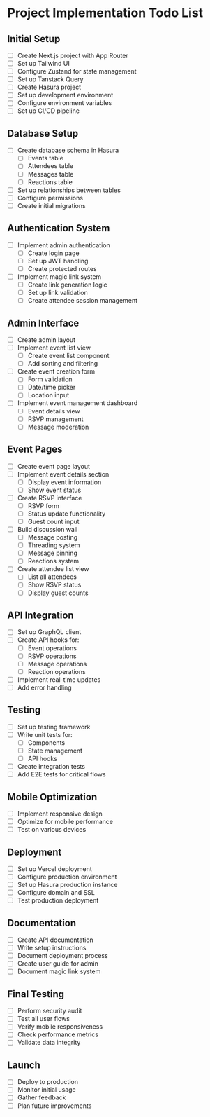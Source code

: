 # Project Implementation Todo List

## Initial Setup

- [ ] Create Next.js project with App Router
- [ ] Set up Tailwind UI
- [ ] Configure Zustand for state management
- [ ] Set up Tanstack Query
- [ ] Create Hasura project
- [ ] Set up development environment
- [ ] Configure environment variables
- [ ] Set up CI/CD pipeline

## Database Setup

- [ ] Create database schema in Hasura
  - [ ] Events table
  - [ ] Attendees table
  - [ ] Messages table
  - [ ] Reactions table
- [ ] Set up relationships between tables
- [ ] Configure permissions
- [ ] Create initial migrations

## Authentication System

- [ ] Implement admin authentication
  - [ ] Create login page
  - [ ] Set up JWT handling
  - [ ] Create protected routes
- [ ] Implement magic link system
  - [ ] Create link generation logic
  - [ ] Set up link validation
  - [ ] Create attendee session management

## Admin Interface

- [ ] Create admin layout
- [ ] Implement event list view
  - [ ] Create event list component
  - [ ] Add sorting and filtering
- [ ] Create event creation form
  - [ ] Form validation
  - [ ] Date/time picker
  - [ ] Location input
- [ ] Implement event management dashboard
  - [ ] Event details view
  - [ ] RSVP management
  - [ ] Message moderation

## Event Pages

- [ ] Create event page layout
- [ ] Implement event details section
  - [ ] Display event information
  - [ ] Show event status
- [ ] Create RSVP interface
  - [ ] RSVP form
  - [ ] Status update functionality
  - [ ] Guest count input
- [ ] Build discussion wall
  - [ ] Message posting
  - [ ] Threading system
  - [ ] Message pinning
  - [ ] Reactions system
- [ ] Create attendee list view
  - [ ] List all attendees
  - [ ] Show RSVP status
  - [ ] Display guest counts

## API Integration

- [ ] Set up GraphQL client
- [ ] Create API hooks for:
  - [ ] Event operations
  - [ ] RSVP operations
  - [ ] Message operations
  - [ ] Reaction operations
- [ ] Implement real-time updates
- [ ] Add error handling

## Testing

- [ ] Set up testing framework
- [ ] Write unit tests for:
  - [ ] Components
  - [ ] State management
  - [ ] API hooks
- [ ] Create integration tests
- [ ] Add E2E tests for critical flows

## Mobile Optimization

- [ ] Implement responsive design
- [ ] Optimize for mobile performance
- [ ] Test on various devices

## Deployment

- [ ] Set up Vercel deployment
- [ ] Configure production environment
- [ ] Set up Hasura production instance
- [ ] Configure domain and SSL
- [ ] Test production deployment

## Documentation

- [ ] Create API documentation
- [ ] Write setup instructions
- [ ] Document deployment process
- [ ] Create user guide for admin
- [ ] Document magic link system

## Final Testing

- [ ] Perform security audit
- [ ] Test all user flows
- [ ] Verify mobile responsiveness
- [ ] Check performance metrics
- [ ] Validate data integrity

## Launch

- [ ] Deploy to production
- [ ] Monitor initial usage
- [ ] Gather feedback
- [ ] Plan future improvements
